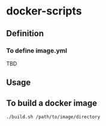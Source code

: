 # docker-scripts

## Definition

### To define image.yml

TBD


## Usage

## To build a docker image

```shell
./build.sh /path/to/image/directory
```